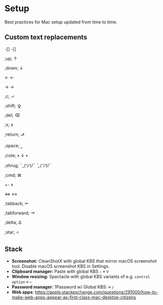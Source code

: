 # Setup
Best practices for Mac setup updated from time to time.

## Custom text replacements
-[] -[]

;up; ↑

;down; ↓

<- ← 

-> → 

;c; ✓

;shift; ⇪

;del; ⌫

;x; 𝗑

;return; ⮐ 

;space; ⎵

;cute; • ↓ •

;shrug; ¯\_(ツ)_/¯ ¯\_(ツ)_/¯

;cmd; ⌘

+- ±

<=> ↔

;tabback; ⇤

;tabforward; ⇥

;delta; Δ

;star; ⭐ 

 ## Stack
 * **Screenshot:** CleanShotX with global KBS that mirror macOS screenshot tool. Disable macOS screenshot KBS in Settings.
 * **Clipboard manager:** Paste with global KBS `⇪` `⌘` `V`
 * **Window resizing:** Spectacle with global KBS variants of e.g. `control` `option` `⌘` `←`
 * **Password manager:** 1Password w/ Global KBS: `⌘` `/`
 * **Web apps**: https://apple.stackexchange.com/questions/291000/how-to-make-web-apps-appear-as-first-class-mac-desktop-citizens
